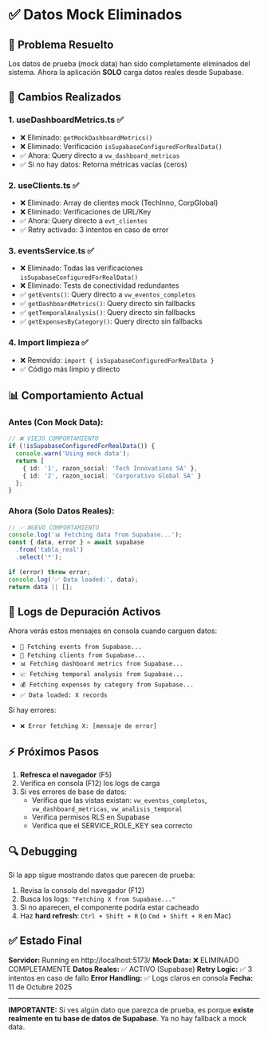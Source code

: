 # ✅ Datos Mock Eliminados

## 🎯 Problema Resuelto
Los datos de prueba (mock data) han sido completamente eliminados del sistema. Ahora la aplicación **SOLO** carga datos reales desde Supabase.

## 🔧 Cambios Realizados

### 1. **useDashboardMetrics.ts** ✅
- ❌ Eliminado: `getMockDashboardMetrics()`
- ❌ Eliminado: Verificación `isSupabaseConfiguredForRealData()`
- ✅ Ahora: Query directo a `vw_dashboard_metricas`
- ✅ Si no hay datos: Retorna métricas vacías (ceros)

### 2. **useClients.ts** ✅
- ❌ Eliminado: Array de clientes mock (TechInno, CorpGlobal)
- ❌ Eliminado: Verificaciones de URL/Key
- ✅ Ahora: Query directo a `evt_clientes`
- ✅ Retry activado: 3 intentos en caso de error

### 3. **eventsService.ts** ✅
- ❌ Eliminado: Todas las verificaciones `isSupabaseConfiguredForRealData()`
- ❌ Eliminado: Tests de conectividad redundantes
- ✅ `getEvents()`: Query directo a `vw_eventos_completos`
- ✅ `getDashboardMetrics()`: Query directo sin fallbacks
- ✅ `getTemporalAnalysis()`: Query directo sin fallbacks
- ✅ `getExpensesByCategory()`: Query directo sin fallbacks

### 4. **Import limpieza** ✅
- ❌ Removido: `import { isSupabaseConfiguredForRealData }`
- ✅ Código más limpio y directo

## 📊 Comportamiento Actual

### Antes (Con Mock Data):
```typescript
// ❌ VIEJO COMPORTAMIENTO
if (!isSupabaseConfiguredForRealData()) {
  console.warn('Using mock data');
  return [
    { id: '1', razon_social: 'Tech Innovations SA' },
    { id: '2', razon_social: 'Corporativo Global SA' }
  ];
}
```

### Ahora (Solo Datos Reales):
```typescript
// ✅ NUEVO COMPORTAMIENTO
console.log('📊 Fetching data from Supabase...');
const { data, error } = await supabase
  .from('tabla_real')
  .select('*');
  
if (error) throw error;
console.log('✅ Data loaded:', data);
return data || [];
```

## 🚀 Logs de Depuración Activos

Ahora verás estos mensajes en consola cuando carguen datos:
- `📅 Fetching events from Supabase...`
- `👥 Fetching clients from Supabase...`
- `📊 Fetching dashboard metrics from Supabase...`
- `📈 Fetching temporal analysis from Supabase...`
- `💰 Fetching expenses by category from Supabase...`
- `✅ Data loaded: X records`

Si hay errores:
- `❌ Error fetching X: [mensaje de error]`

## ⚡ Próximos Pasos

1. **Refresca el navegador** (F5)
2. Verifica en consola (F12) los logs de carga
3. Si ves errores de base de datos:
   - Verifica que las vistas existan: `vw_eventos_completos`, `vw_dashboard_metricas`, `vw_analisis_temporal`
   - Verifica permisos RLS en Supabase
   - Verifica que el SERVICE_ROLE_KEY sea correcto

## 🔍 Debugging

Si la app sigue mostrando datos que parecen de prueba:
1. Revisa la consola del navegador (F12)
2. Busca los logs: `"Fetching X from Supabase..."`
3. Si no aparecen, el componente podría estar cacheado
4. Haz **hard refresh**: `Ctrl + Shift + R` (o `Cmd + Shift + R` en Mac)

## ✅ Estado Final

**Servidor:** Running en http://localhost:5173/
**Mock Data:** ❌ ELIMINADO COMPLETAMENTE
**Datos Reales:** ✅ ACTIVO (Supabase)
**Retry Logic:** ✅ 3 intentos en caso de fallo
**Error Handling:** ✅ Logs claros en consola
**Fecha:** 11 de Octubre 2025

---

**IMPORTANTE:** Si ves algún dato que parezca de prueba, es porque **existe realmente en tu base de datos de Supabase**. Ya no hay fallback a mock data.
